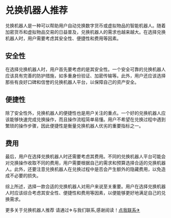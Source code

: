# 兑换机器人推荐

兑换机器人是一种可以帮助用户自动兑换数字货币或虚拟物品的智能机器人。随着加密货币和虚拟物品交易的日益普及，兑换机器人的需求也越来越大。在选择兑换机器人时，用户需要考虑其安全性、便捷性和费用等因素。

## 安全性

在选择兑换机器人时，用户首先要考虑的是其安全性。一个安全可靠的兑换机器人应该具有完善的防护措施，如多重身份验证、加密传输等。此外，用户还应该选择那些有良好口碑和信誉的兑换机器人平台，以保障自己的资产安全。

## 便捷性

除了安全性外，兑换机器人的便捷性也是用户关注的重点。一个好的兑换机器人应该能够快速完成兑换操作，而且操作流程简单易懂。用户不希望在兑换过程中遇到繁琐的操作步骤，因此便捷性是衡量兑换机器人优劣的重要指标之一。

## 费用

最后，用户在选择兑换机器人时还需要考虑其费用。不同的兑换机器人平台可能会对兑换操作收取不同的费用，用户需要根据自己的需求和预算选择合适的兑换机器人。此外，还要注意兑换机器人在兑换过程中是否会产生额外的隐藏费用，以免造成不必要的损失。

综上所述，选择一款合适的兑换机器人对用户来说至关重要。用户在选择兑换机器人时应该综合考虑其安全性、便捷性和费用等因素，以便能够更好地满足自己的兑换需求。

更多关于兑换机器人推荐 请通过✈与我们联系,感谢阅读！[点我联系✈](https://app.G208.com)